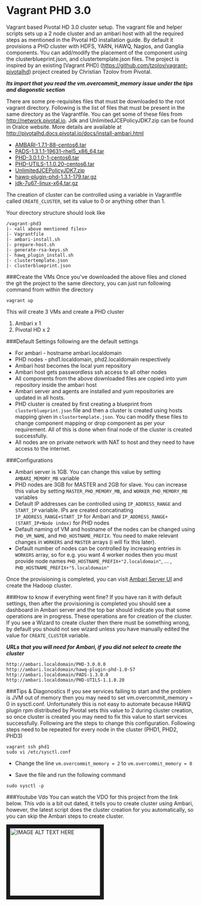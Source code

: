 # Vagrant PHD 3.0

Vagrant based Pivotal HD 3.0 cluster setup. The vagrant file and helper scripts sets up a 2 node cluster and an ambari host with all the required steps as mentioned in the Pivotal HD installation guide. By default it provisions a PHD cluster with HDFS, YARN, HAWQ, Nagios, and Ganglia components. You can add/modify the placement of the component using the clusterblueprint.json, and clustertemplate.json files. The project is inspired by an existing [Vagrant PHD] (https://github.com/tzolov/vagrant-pivotalhd) project created by Christian Tzolov from Pivotal.

***Its import that you read the vm.overcommit_memory issue under the tips and diagonstic section*** 


There are some pre-requisites files that must be downloaded to the root vagrant directory. Following is the list of files that must be present in the same directory as the Vagrantfile. You can get some of these files from http://network.pivotal.io. Jdk and UnlimitedJCEPolicyJDK7.zip can be found in Oralce website. More details are available at http://pivotalhd.docs.pivotal.io/docs/install-ambari.html

 - [AMBARI-1.7.1-88-centos6.tar](https://network.pivotal.io/products/pivotal-hd)
 - [PADS-1.3.1.1-19631-rhel5_x86_64.tar](https://network.pivotal.io/products/pivotal-hawq)
 - [PHD-3.0.1.0-1-centos6.tar](https://network.pivotal.io/products/pivotal-hd)
 - [PHD-UTILS-1.1.0.20-centos6.tar](https://network.pivotal.io/products/pivotal-hd)
 - [UnlimitedJCEPolicyJDK7.zip](http://www.oracle.com/technetwork/jp/java/javase/downloads/jce-7-download-432124.html)
 - [hawq-plugin-phd-1.3.1-179.tar.gz](https://network.pivotal.io/products/pivotal-hawq)
 - [jdk-7u67-linux-x64.tar.gz](http://www.oracle.com/technetwork/java/javase/downloads/java-archive-downloads-javase7-521261.html#jdk-7u67-oth-JPR)
  
The creation of cluster can be controlled using a variable in Vagrantfile called `CREATE_CLUSTER`, set its value to 0 or anything other than 1.

Your directory structure should look like
```
/vagrant-phd3
|- <all above mentioned files>
|- Vagrantfile
|- ambari-install.sh
|- prepare-host.sh
|- generate-rsa-keys.sh
|- hawq_plugin_install.sh
|- clustertemplate.json
|- clusterblueprint.json
```
###Create the VMs
Once you've downloaded the above files and cloned the git the project to the same directory, you can just run following command from within the directory

`vagrant up` 

This will create 3 VMs and create a PHD cluster

1. Ambari x 1
2. Pivotal HD x 2


###Default Settings
following are the default settings
- For ambari - hostname ambari.localdomain
- PHD nodes - phd1.localdomain, phd2.localdomain respectively
- Ambari host becomes the local yum repository
- Ambari host gets passwordless ssh access to all other nodes
- All components from the above downloaded files are copied into yum repository inside the ambari host
- Ambari server and agents are installed and yum repositories are updated in all hosts.
- PHD cluster is created by first creating a blueprint from `clusterblueprint.json` file and then a cluster is created using hosts mapping given in `clustertemplate.json`. You can modify these files to change component mapping or drop component as per your requirement. All of this is done when final node of the cluster is created successfully.
- All nodes are on private network with NAT to host and they need to have access to the internet. 

###Configurations
- Ambari server is 1GB. You can change this value by setting ```AMBARI_MEMORY_MB``` variable
- PHD nodes are 3GB for MASTER and 2GB for slave. You can increase this value by setting ```MASTER_PHD_MEMORY_MB```, and ```WORKER_PHD_MEMORY_MB``` variables
- Default IP addresses can be controlled using ```IP_ADDRESS_RANGE``` and ``START_IP`` variable. IPs are created concatinating ```IP_ADDRESS_RANGE+START_IP``` for Ambari and ``IP_ADDRESS_RANGE+(START_IP+Node index)`` for PHD nodes 
- Default naming of VM and hostname of the nodes can be changed using `PHD_VM_NAME`, and `PHD_HOSTNAME_PREFIX`. You need to make relevant changes in `WORKERS` and `MASTER` arrays (i will fix this later).
- Default number of nodes can be controlled by increasing entries in `WORKERS` array, so for e.g. you want 4 worker nodes then you must provide node names `PHD_HOSTNAME_PREFIX+"2.localdomain"`, ... , `PHD_HOSTNAME_PREFIX+"5.localdomain"`

Once the provisioning is completed, you can visit [Ambari Server UI](http://192.168.55.200:8080/) and create the Hadoop cluster. 

###How to know if everything went fine?
If you have ran it with default settings, then after the provisioning is completed you should see a dashboard in Ambari server and the top bar should indicate you that some operations are in progress. These operations are for creation of the cluster. If you see a Wizard to create cluster then there must be something wrong, by default you should not see wizard unless you have manually edited the value for ``CREATE_CLUSTER`` variable.

***URLs that you will need for Ambari, if you did not select to create the cluster***
```
http://ambari.localdomain/PHD-3.0.0.0
http://ambari.localdomain/hawq-plugin-phd-1.0-57
http://ambari.localdomain/PADS-1.3.0.0
http://ambari.localdomain/PHD-UTILS-1.1.0.20

```

###Tips & Diagonostics 
If you see services failing to start and the problem is JVM out of memory then you may need to set vm.overcommit_memory = 0 in sysctl.conf.  Unfortunately this is not easy to automate because HAWQ plugin rpm distributed by Pivotal sets this value to 2 during cluster creation, so once cluster is created you may need to fix this value to start services successfully. Following are the steps to change this configuration. Following steps need to be repeated for every node in the cluster (PHD1, PHD2, PHD3)

```
vagrant ssh phd1
sudo vi /etc/sysctl.conf
```
- Change the line ```vm.overcommit_memory = 2``` to ```vm.overcommit_memory = 0```

- Save the file and run the following command

```
sudo sysctl -p
```


###Youtube Vdo
You can watch the VDO for this project from the link below. This vdo is a bit out dated, it tells you to create cluster using Ambari, however, the latest script does the cluster creation for you automatically, so you can skip the Ambari steps to create cluster.

<a href="http://www.youtube.com/watch?feature=player_embedded&v=ZSjygc7V2dM
" target="_blank"><img src="http://img.youtube.com/vi/ZSjygc7V2dM/0.jpg" 
alt="IMAGE ALT TEXT HERE" width="240" height="180" border="10" /></a>
